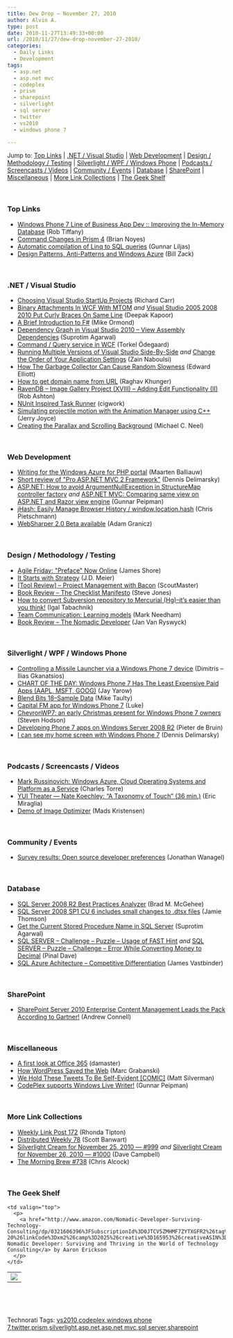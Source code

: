 ```yaml
---
title: Dew Drop – November 27, 2010
author: Alvin A.
type: post
date: 2010-11-27T13:49:33+00:00
url: /2010/11/27/dew-drop-november-27-2010/
categories:
  - Daily Links
  - Development
tags:
  - asp.net
  - asp.net mvc
  - codeplex
  - prism
  - sharepoint
  - silverlight
  - sql server
  - twitter
  - vs2010
  - windows phone 7

---
```

Jump to: [Top Links][1] | [.NET / Visual Studio][2] | [Web Development][3] | [Design / Methodology / Testing][4] | [Silverlight / WPF / Windows Phone][5] | [Podcasts / Screencasts / Videos][6] | [Community / Events][7] | [Database][8] | [SharePoint][9] | [Miscellaneous][10] | [More Link Collections][11] | [The Geek Shelf][12] 

&#160;

### <a name="top"></a>Top Links

  * [Windows Phone 7 Line of Business App Dev :: Improving the In-Memory Database][13] (Rob Tiffany)
  * [Command Changes in Prism 4][14] (Brian Noyes)
  * <a href="http://blog.nexterday.com/post/Automatic-compilation-of-Linq-to-SQL-queries.aspx" target="_blank">Automatic compilation of Linq to SQL queries</a> (Gunnar Liljas)
  * [Design Patterns, Anti-Patterns and Windows Azure][15] (Bill Zack)

&#160;

### <a name="dotnet"></a>.NET / Visual Studio

  * [Choosing Visual Studio StartUp Projects][16] (Richard Carr)
  * [Binary Attachments In WCF With MTOM][17] _and_ [Visual Studio 2005 2008 2010 Put Curly Braces On Same Line][18] (Deepak Kapoor)
  * [A Brief Introduction to F#][19] (Mike Ormond)
  * [Dependency Graph in Visual Studio 2010 – View Assembly Dependencies][20] (Suprotim Agarwal)
  * [Command / Query service in WCF][21] (Torkel Ödegaard)
  * [Running Multiple Versions of Visual Studio Side-By-Side][22] _and_ [Change the Order of Your Application Settings][23] (Zain Naboulsi)
  * [How The Garbage Collector Can Cause Random Slowness][24] (Edward Elliott)
  * [How to get domain name from URL][25] (Raghav Khunger)
  * [RavenDB &#8211; Image Gallery Project (XVIII) &#8211; Adding Edit Functionality (II)][26] (Rob Ashton)
  * [ΝUnit Inspired Task Runner][27] (cigwork)
  * [Simulating projectile motion with the Animation Manager using C++][28] (Jerry Joyce)
  * [Creating the Parallax and Scrolling Background][29] (Michael C. Neel)

&#160;

### <a name="web"></a>Web Development

  * [Writing for the Windows Azure for PHP portal][30] (Maarten Balliauw)
  * [Short review of "Pro ASP.NET MVC 2 Framework"][31] (Dennis Delimarsky)
  * [ASP.NET: How to avoid ArgumentNullException in StructureMap controller factory][32] _and_ [ASP.NET MVC: Comparing same view on ASP.NET and Razor view engine][33] (Gunnar Peipman)
  * [jHash: Easily Manage Browser History / window.location.hash][34] (Chris Pietschmann)
  * [WebSharper 2.0 Beta available][35] (Adam Granicz)

&#160;

### <a name="design"></a>Design / Methodology / Testing

  * [Agile Friday: "Preface" Now Online][36] (James Shore)
  * [It Starts with Strategy][37] (J.D. Meier)
  * [[Tool Review] – Project Management with Bacon][38] (ScoutMaster)
  * [Book Review &#8211; The Checklist Manifesto][39] (Steve Jones)
  * [How to convert Subversion repository to Mercurial (Hg)–it’s easier than you think!][40] (Igal Tabachnik)
  * [Team Communication: Learning models][41] (Mark Needham)
  * [Book Review – The Nomadic Developer][42] (Jan Van Ryswyck)

&#160;

### <a name="silverlight"></a>Silverlight / WPF / Windows Phone

  * [Controlling a Missile Launcher via a Windows Phone 7 device][43] (Dimitris &#8211; Ilias Gkanatsios)
  * [CHART OF THE DAY: Windows Phone 7 Has The Least Expensive Paid Apps (AAPL, MSFT, GOOG)][44] (Jay Yarow)
  * [Blend Bits 18–Sample Data][45] (Mike Taulty)
  * [Capital FM app for Windows Phone 7][46] (Luke)
  * [ChevronWP7: an early Christmas present for Windows Phone 7 owners][47] (Steven Hodson)
  * [Developing Phone 7 apps on Windows Server 2008 R2][48] (Pieter de Bruin)
  * [I can see my home screen with Windows Phone 7][49] (Dennis Delimarsky)

&#160;

### <a name="podcasts"></a>Podcasts / Screencasts / Videos

  * [Mark Russinovich: Windows Azure, Cloud Operating Systems and Platform as a Service][50] (Charles Torre)
  * [YUI Theater — Nate Koechley: “A Taxonomy of Touch” (36 min.)][51] (Eric Miraglia)
  * [Demo of Image Optimizer][52] (Mads Kristensen)

&#160;

### <a name="events"></a>Community / Events

  * [Survey results: Open source developer preferences][53] (Jonathan Wanagel)

&#160;

### <a name="db"></a>Database

  * [SQL Server 2008 R2 Best Practices Analyzer][54] (Brad M. McGehee)
  * [SQL Server 2008 SP1 CU 6 includes small changes to .dtsx files][55] (Jamie Thomson)
  * [Get the Current Stored Procedure Name in SQL Server][56] (Suprotim Agarwal)
  * [SQL SERVER – Challenge – Puzzle – Usage of FAST Hint][57] _and_ [SQL SERVER – Puzzle – Challenge – Error While Converting Money to Decimal][58] (Pinal Dave)
  * [SQL Azure Achitecture &#8211; Competitive Differentiation][59] (James Vastbinder)

&#160;

### <a name="sp"></a>SharePoint

  * [SharePoint Server 2010 Enterprise Content Management Leads the Pack According to Gartner!][60] (Andrew Connell)

&#160;

### <a name="misc"></a>Miscellaneous

  * [A first look at Office 365][61] (damaster)
  * [How WordPress Saved the Web][62] (Marc Grabanski)
  * [We Hold These Tweets To Be Self-Evident [COMIC]][63] (Matt Silverman)
  * [CodePlex supports Windows Live Writer!][64] (Gunnar Peipman)

&#160;

### <a name="links"></a>More Link Collections

  * [Weekly Link Post 172][65] (Rhonda Tipton)
  * [Distributed Weekly 78][66] (Scott Banwart)
  * [Silverlight Cream for November 25, 2010 &#8212; #999][67] _and_ [Silverlight Cream for November 26, 2010 &#8212; #1000][68] (Dave Campbell)
  * [The Morning Brew #738][69] (Chris Alcock)

&#160;

### <a name="shelf"></a>The Geek Shelf

<table border="0" cellspacing="0" cellpadding="0">
  <tr>
    <td>
      <img data-recalc-dims="1" decoding="async" src="https://i0.wp.com/ecx.images-amazon.com/images/I/51qVUxcODpL._SL160_.jpg?w=660" />
    </td>
    
    <td valign="top">
      <p>
        <a href="http://www.amazon.com/Nomadic-Developer-Surviving-Technology-Consulting/dp/0321606396%3FSubscriptionId%3D0JTCV5ZMHMF7ZYTXGFR2%26tag%3Dbrdicr-20%26linkCode%3Dxm2%26camp%3D2025%26creative%3D165953%26creativeASIN%3D0321606396">The Nomadic Developer: Surviving and Thriving in the World of Technology Consulting</a> by Aaron Erickson
      </p>
    </td>
  </tr>
</table>

&#160;

<div style="padding-bottom: 0px; margin: 0px; padding-left: 0px; padding-right: 0px; display: inline; float: none; padding-top: 0px" id="scid:C16BAC14-9A3D-4c50-9394-FBFEF7A93539:405c65ed-17d3-4543-9d57-a4c9445d44f8" class="wlWriterEditableSmartContent">
  <!--dotnetkickit-->
</div>

&#160;

<div style="padding-bottom: 0px; margin: 0px; padding-left: 0px; padding-right: 0px; display: inline; float: none; padding-top: 0px" id="scid:0767317B-992E-4b12-91E0-4F059A8CECA8:b17440af-7dee-4644-baa3-4e19d7e5a820" class="wlWriterEditableSmartContent">
  Technorati Tags: <a href="http://technorati.com/tags/vs2010" rel="tag">vs2010</a>,<a href="http://technorati.com/tags/codeplex" rel="tag">codeplex</a>,<a href="http://technorati.com/tags/windows+phone+7" rel="tag">windows phone 7</a>,<a href="http://technorati.com/tags/twitter" rel="tag">twitter</a>,<a href="http://technorati.com/tags/prism" rel="tag">prism</a>,<a href="http://technorati.com/tags/silverlight" rel="tag">silverlight</a>,<a href="http://technorati.com/tags/asp.net" rel="tag">asp.net</a>,<a href="http://technorati.com/tags/asp.net+mvc" rel="tag">asp.net mvc</a>,<a href="http://technorati.com/tags/sql+server" rel="tag">sql server</a>,<a href="http://technorati.com/tags/sharepoint" rel="tag">sharepoint</a>
</div>

 [1]: https://morningdew-bpc6g3a0fgaxdxcu.eastus2-01.azurewebsites.net/#top
 [2]: https://morningdew-bpc6g3a0fgaxdxcu.eastus2-01.azurewebsites.net/#dotnet
 [3]: https://morningdew-bpc6g3a0fgaxdxcu.eastus2-01.azurewebsites.net/#web
 [4]: https://morningdew-bpc6g3a0fgaxdxcu.eastus2-01.azurewebsites.net/#design
 [5]: https://morningdew-bpc6g3a0fgaxdxcu.eastus2-01.azurewebsites.net/#silverlight
 [6]: https://morningdew-bpc6g3a0fgaxdxcu.eastus2-01.azurewebsites.net/#podcasts
 [7]: https://morningdew-bpc6g3a0fgaxdxcu.eastus2-01.azurewebsites.net/#events
 [8]: https://morningdew-bpc6g3a0fgaxdxcu.eastus2-01.azurewebsites.net/#db
 [9]: https://morningdew-bpc6g3a0fgaxdxcu.eastus2-01.azurewebsites.net/#sp
 [10]: https://morningdew-bpc6g3a0fgaxdxcu.eastus2-01.azurewebsites.net/#misc
 [11]: https://morningdew-bpc6g3a0fgaxdxcu.eastus2-01.azurewebsites.net/#links
 [12]: https://morningdew-bpc6g3a0fgaxdxcu.eastus2-01.azurewebsites.net/#shelf
 [13]: http://robtiffany.com/windows-phone-7/windows-phone-7-line-of-business-app-dev-improving-the-in-memory-database
 [14]: http://www.softinsight.com/bnoyes/2010/11/26/CommandChangesInPrism4.aspx
 [15]: http://feedproxy.google.com/~r/ArchitectureStuff/~3/rLrLm0GRF6o/design-patterns-anti-patterns-and-windows-azure.aspx
 [16]: http://feedproxy.google.com/~r/BlackwaspLatestAdditions/~3/7KadwubA0H4/VSStartupProjects.aspx
 [17]: http://feedproxy.google.com/~r/OneDotNetWay/~3/kMgDDNASgfQ/
 [18]: http://feedproxy.google.com/~r/OneDotNetWay/~3/pLsyLszRuRk/
 [19]: http://feedproxy.google.com/~r/mikeormond/~3/iFNpnLA5Snc/a-brief-introduction-to-f.aspx
 [20]: http://feedproxy.google.com/~r/netCurryRecentArticles/~3/aZeSbwIpcxg/ShowArticle.aspx
 [21]: http://www.codinginstinct.com/2010/11/command-query-service-in-wcf.html
 [22]: http://feedproxy.google.com/~r/zainnab/~3/WXNLvODZ-rM/running-multiple-versions-of-visual-studio-side-by-side-vstipenv0054.aspx
 [23]: http://feedproxy.google.com/~r/zainnab/~3/vu0uMJB51Vs/change-the-order-of-your-application-settings-vstipproj0024.aspx
 [24]: http://www.simple-talk.com/dotnet/asp.net/how-the-garbage-collector-can-cause-random-slowness/
 [25]: http://www.codeasp.net/blogs/raghav_khunger/microsoft-net/1078/how-to-get-domain-name-from-url
 [26]: http://feedproxy.google.com/~r/RobAshton/~3/CBjegG-r7CQ/ravendb-image-gallery-project-xviii-adding-edit-functionality-ii.aspx
 [27]: http://www.codeproject.com/KB/cs/TaskRunner.aspx
 [28]: http://windowsteamblog.com/windows/b/developers/archive/2010/11/26/simulating-projectile-motion-with-the-animation-manager-using-c.aspx
 [29]: http://feedproxy.google.com/~r/Devlicious/~3/KuOzNiSA9Ho/creating-the-parallax-and-scrolling-background.aspx
 [30]: http://blog.maartenballiauw.be/post.aspx?id=118e53d5-f590-4a3b-96dd-5cf3507b87f7
 [31]: http://feeds.dzone.com/~r/zones/agile/~3/pvQTTR7Ly4I/pro-aspnet-mvc-2-framework
 [32]: http://feedproxy.google.com/~r/gunnarpeipman/~3/LfMFSIQGcGk/asp-net-how-to-avoid-argumentnullexception-in-structuremap-controller-factory.aspx
 [33]: http://feedproxy.google.com/~r/gunnarpeipman/~3/LU7ssGSM4SM/asp-net-mvc-comparing-same-view-on-asp-net-and-razor-view-engine.aspx
 [34]: http://feedproxy.google.com/~r/crpietschmann/~3/iCr0hRTavlQ/post.aspx
 [35]: http://www.intellifactory.com/blogs/adam.granicz/2010/11/26/WebSharper-2.0-Beta-available.article
 [36]: http://jamesshore.com/Blog/Agile-Friday-Preface-Now-Online.html
 [37]: http://feedproxy.google.com/~r/SourcesOfInsight/~3/aZaYGHL_EXY/
 [38]: http://feedproxy.google.com/~r/agilescout/~3/HgHSzYys5ac/
 [39]: http://www.sqlservercentral.com/blogs/steve_jones/archive/2010/11/26/book-review-_2D00_-the-checklist-manifesto.aspx
 [40]: http://feedproxy.google.com/~r/Typemock/~3/pbCQDBl5P2I/how-to-convert-subversion-repository-to.html
 [41]: http://feedproxy.google.com/~r/MarkNeedham/~3/finZVY88jqQ/
 [42]: http://elegantcode.com/2010/11/26/book-review-the-nomadic-developer/
 [43]: http://www.studentguru.gr/blogs/dt008/archive/2010/11/26/controlling-a-missile-launcher-via-a-windows-phone-7-device.aspx
 [44]: http://feedproxy.google.com/~r/typepad/alleyinsider/silicon_alley_insider/~3/QtCDvfPvnxg/chart-of-the-day-paid-applications-2010-11
 [45]: http://feedproxy.google.com/~r/mtaulty/~3/hiIAgGFx3AI/blend-bits-18-sample-data.aspx
 [46]: http://www.mykindofphone.com/capital-fm-app-for-windows-phone-7
 [47]: http://feedproxy.google.com/~r/Winextra/~3/0xF6ShZBws8/
 [48]: http://www.pieterdebruin.net/2010/11/26/DevelopingPhone7AppsOnWindowsServer2008R2.aspx
 [49]: http://feeds.dzone.com/~r/zones/dotnet/~3/cO8ZvtAt8_8/i-can-see-my-home-screen
 [50]: http://channel9.msdn.com/Shows/Going+Deep/Mark-Russinovich-Windows-Azure-Cloud-Operating-Systems-and-Platform-as-a-Service
 [51]: http://feeds.yuiblog.com/~r/YahooUserInterfaceBlog/~3/mLdtyrF-ijY/
 [52]: http://feedproxy.google.com/~r/netSlave/~3/0p4aU3y2bdw/post.aspx
 [53]: http://blogs.msdn.com/b/codeplex/archive/2010/11/27/survey-results-open-source-developer-preferences.aspx
 [54]: http://www.sqlservercentral.com/blogs/aloha_dba/archive/2010/11/27/sql-server-2008-r2-best-practices-analyzer.aspx
 [55]: http://feedproxy.google.com/~r/jamiet/~3/bfOFe1qIPd4/sql-server-2008-sp1-cu-6-includes-small-changes-to-dtsx-files.aspx
 [56]: http://feedproxy.google.com/~r/sqlservercurry/blog/~3/4_293HXV0Vg/get-current-stored-procedure-name-in.html
 [57]: http://blog.sqlauthority.com/2010/11/26/sql-server-challenge-puzzle-usage-of-fast-hint/
 [58]: http://blog.sqlauthority.com/2010/11/27/sql-server-puzzle-challenge-error-while-converting-money-to-decimal/
 [59]: http://www.infoq.com/news/2010/11/delaney-SQLAzure
 [60]: http://feedproxy.google.com/~r/AndrewConnell/~3/9jD1B0ru-tk/sharepoint-server-2010-enterprise-content-management-leads-the-pack-according.aspx
 [61]: http://feedproxy.google.com/~r/liveside/~3/kXBSALKOemQ/
 [62]: http://feedproxy.google.com/~r/allTrades/~3/pfOYaDmhZ5c/wordpress-saved-the-web
 [63]: http://feedproxy.google.com/~r/Mashable/~3/0d83vuJl8c0/
 [64]: http://feedproxy.google.com/~r/gunnarpeipman/~3/UcUzV1FgWTU/codeplex-supports-windows-live-writer.aspx
 [65]: http://rhondatipton.net/2010/11/26/weekly-link-post-172/
 [66]: http://feedproxy.google.com/~r/roguetechnology/~3/juMzZDfn174/
 [67]: http://geekswithblogs.net/WynApseTechnicalMusings/archive/2010/11/25/142873.aspx
 [68]: http://geekswithblogs.net/WynApseTechnicalMusings/archive/2010/11/26/142883.aspx
 [69]: http://feedproxy.google.com/~r/ReflectivePerspective/~3/Uc1LPwKvYuU/